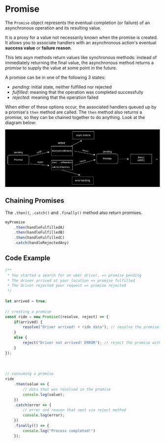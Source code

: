 # Promise

The `Promise` object represents the eventual completion (or failure) of an asynchronous operation and its resulting value.

It is a proxy for a value not necessarily known when the promise is created. It allows you to associate handlers with an asynchronous action's eventual **success value** or **failure reason**.

This lets asyn methods return values like synchronous methods: instead of immediately returning the final value, the asynchronous method returns a *promise* to supply the value at some point in the future.

A promise can be in one of the following 3 states:

- *pending*: initial state, neither fulfilled nor rejected
- *fulfilled*: meaning that the operation was completed successfully
- *rejected*: meaning that the operation failed

When either of these options occur, the associated handlers queued up by a promise's `then` method are called.
The `then` method also returns a promise, so they can be chained together to do anything. Look at the diagram below:

![Promise](./public/promise.png)


## Chaining Promises

The `.then()`, `.catch()` and `.finally()` method also return promises.

```js
myPromise
    .then(handleFulfilledA)
    .then(handleFulfilledB)
    .then(handleFulfilledC)
    .catch(handleRejectedAny)
```

## Code Example

```js
/**
 * You started a search for an uber driver, => promise pending
 * The driver arrived at your location => promise fulfilled
 * The driver rejected your request => promise rejected
 */

let arrived = true;

// creating a promise
const ride = new Promise((resolve, reject) => {
    if(arrived) {
        resolve("Driver arrived! + ride data"); // resolve the promise with some data
    }
    else {
        reject("Driver not arrived! ERROR"); // reject the promise with an error and a reason
    }
});



// consuming a promise
ride
    .then(value => {
        // data that was resolved in the promise
        console.log(value);
    })
    .catch(error => {
        // error and reason that sent via reject method
        console.log(error);
    })
    .finally(() => {
        console.log("Process completed!")
    });


```